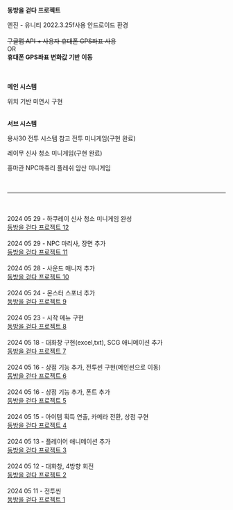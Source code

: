 __동방을 걷다 프로젝트__

엔진 - 유니티 2022.3.25f사용
안드로이드 환경
<br/><br/>
~~구글맵 API + 사용자 휴대폰 GPS좌표 사용~~
<br/>
OR
<br/>
**휴대폰 GPS좌표 변화값 기반 이동**
<br/><br/><br/>


__메인 시스템__

위치 기반 미연시 구현
<br/><br/>

__서브 시스템__

용사30 전투 시스템 참고 전투 미니게임(구현 완료)

레이무 신사 청소 미니게임(구현 완료)

홍마관 NPC파츄리 플레쉬 암산 미니게임
<br/><br/><br/>
________________________________________________________________________
<br/><br/>
2024 05 29 - 하쿠레이 신사 청소 미니게임 완성
<br/>
[동방을 걷다 프로젝트 12](https://nonamed02.tistory.com/24)
<br/><br/>
2024 05 29 - NPC 마리사, 장면 추가
<br/>
[동방을 걷다 프로젝트 11](https://nonamed02.tistory.com/22)
<br/><br/>
2024 05 28 - 사운드 매니저 추가
<br/>
[동방을 걷다 프로젝트 10](https://nonamed02.tistory.com/21)
<br/><br/>
2024 05 24 - 몬스터 스포너 추가
<br/>
[동방을 걷다 프로젝트 9](https://nonamed02.tistory.com/20)
<br/><br/>
2024 05 23 - 시작 메뉴 구현
<br/>
[동방을 걷다 프로젝트 8](https://nonamed02.tistory.com/19)
<br/><br/>
2024 05 18 - 대화창 구현(excel,txt), SCG 애니메이션 추가
<br/>
[동방을 걷다 프로젝트 7](https://nonamed02.tistory.com/18)
<br/><br/>
2024 05 16 - 상점 기능 추가, 전투씬 구현(메인씬으로 이동)
<br/>
[동방을 걷다 프로젝트 6](https://nonamed02.tistory.com/11)
<br/><br/>
2024 05 16 - 상점 기능 추가, 폰트 추가
<br/>
[동방을 걷다 프로젝트 5](https://nonamed02.tistory.com/10)
<br/><br/>
2024 05 15 - 아이템 획득 연출, 카메라 전환, 상점 구현
<br/>
[동방을 걷다 프로젝트 4](https://nonamed02.tistory.com/9)
<br/><br/>
2024 05 13 - 플레이어 애니메이션 추가
<br/>
[동방을 걷다 프로젝트 3](https://nonamed02.tistory.com/7)
<br/><br/>
2024 05 12 - 대화창, 4방향 회전
<br/>
[동방을 걷다 프로젝트 2](https://nonamed02.tistory.com/5)
<br/><br/>
2024 05 11 - 전투씬
<br/>
[동방을 걷다 프로젝트 1](https://nonamed02.tistory.com/4)
